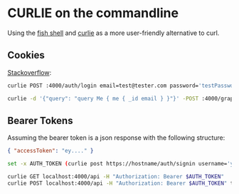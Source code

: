 # CURLIE on the commandline

Using the [fish shell](https://fishshell.com) and [curlie](https://curlie.io/) as a more user-friendly alternative to curl.

## Cookies

[Stackoverflow](https://stackoverflow.com/questions/30760213/save-cookies-between-two-curl-requests):

```sh
curlie POST :4000/auth/login email=test@tester.com password='testPassword$5' -c cookie.txt
```

```sh
curlie -d '{"query": "query Me { me { _id email } }"}' -POST :4000/graphql -b cookie.txt
```

## Bearer Tokens

Assuming the bearer token is a json response with the following structure:

```json
{ "accessToken": "ey...." }
```

```sh
set -x AUTH_TOKEN (curlie post https://hostname/auth/signin username='your username' password='your password' | jq -r '.accessToken')
```

```sh
curlie GET localhost:4000/api -H "Authorization: Bearer $AUTH_TOKEN"
curlie POST localhost:4000/api -H "Authorization: Bearer $AUTH_TOKEN" title="Star Trek: Picard" year="2019" rating="7"

```
